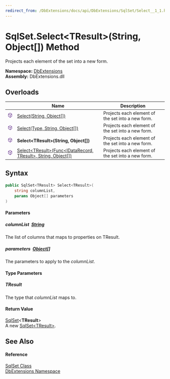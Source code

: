 ```yaml
---
redirect_from: /DbExtensions/docs/api/DbExtensions/SqlSet/Select__1_1.html
---
```


SqlSet.Select&lt;TResult>(String, Object[]) Method
==================================================
Projects each element of the set into a new form.
  
**Namespace:** [DbExtensions][1]  
**Assembly:** DbExtensions.dll

Overloads
---------

|                  | Name                                                                     | Description                                       |
| ---------------- | ------------------------------------------------------------------------ | ------------------------------------------------- |
| ![Public method] | [Select(String, Object[])][2]                                            | Projects each element of the set into a new form. |
| ![Public method] | [Select(Type, String, Object[])][3]                                      | Projects each element of the set into a new form. |
| ![Public method] | **Select&lt;TResult>(String, Object[])**                                 | Projects each element of the set into a new form. |
| ![Public method] | [Select&lt;TResult>(Func&lt;IDataRecord, TResult>, String, Object[])][4] | Projects each element of the set into a new form. |


Syntax
------

```csharp
public SqlSet<TResult> Select<TResult>(
	string columnList,
	params Object[] parameters
)

```

#### Parameters

##### *columnList*  [String][5]
The list of columns that maps to properties on TResult.

##### *parameters*  [Object][6][]
The parameters to apply to the *columnList*.

#### Type Parameters

##### *TResult*
The type that *columnList* maps to.

#### Return Value
[SqlSet][7]&lt;**TResult**>  
A new [SqlSet&lt;TResult>][7].

See Also
--------

#### Reference
[SqlSet Class][8]  
[DbExtensions Namespace][1]  

[1]: ../README.md
[2]: Select.md
[3]: Select_1.md
[4]: Select__1.md
[5]: https://learn.microsoft.com/dotnet/api/system.string
[6]: https://learn.microsoft.com/dotnet/api/system.object
[7]: ../SqlSet_1/README.md
[8]: README.md
[Public method]: ../../icons/pubmethod.svg "Public method"